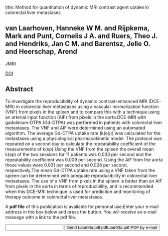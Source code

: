 title: Method for quantitation of dynamic MRI contrast agent uptake in colorectal liver metastases

## van Laarhoven, Hanneke W M. and Rijpkema, Mark and Punt, Cornelis J A. and Ruers, Theo J. and Hendriks, Jan C M. and Barentsz, Jelle O. and Heerschap, Arend
JMRI

<a href="https://doi.org/10.1002/jmri.10370">DOI</a>

## Abstract
To investigate the reproducibility of dynamic contrast-enhanced MRI (DCE-MRI) in colorectal liver metastases using a vascular normalization function (VNF) from pixels in the spleen and to compare this with a technique using an arterial input function (AIF) from pixels in the aorta.DCE-MRI with gadolinium-DTPA (Gd-DTPA) was performed in patients with colorectal liver metastases. The VNF and AIF were determined using an automated algorithm. The average Gd-DTPA uptake rate (k(ep)) was calculated for the metastases using a physiological pharmacokinetic model. The protocol was repeated on a second day to calculate the repeatability coefficient of the measurements of k(ep).Using the VNF from the spleen the overall mean k(ep) of the two sessions for 11 patients was 0.033 per second and the repeatability coefficient was 0.009 per second. Using the AIF from the aorta these values were 0.031 per second and 0.028 per second, respectively.The mean Gd-DTPA uptake rate using a VNF taken from the spleen can be determined with adequate reproducibility in colorectal liver metastases. The use of a VNF from pixels in the spleen is better than an AIF from pixels in the aorta in terms of reproducibility, and is recommended when this DCE-MRI technique is used for prediction and monitoring of therapy outcome in colorectal liver metastases.

A <b>pdf file</b> of this publication is available for personal use.Enter your e-mail address in the box below and press the button. You will receive an e-mail message with a link to the pdf file.
<form action="sender.php">  <input type="text" name="email">  <input type="submit" value="Send Laar03a.pdf:pdfLaar03a.pdf:PDF by e-mail"></form>